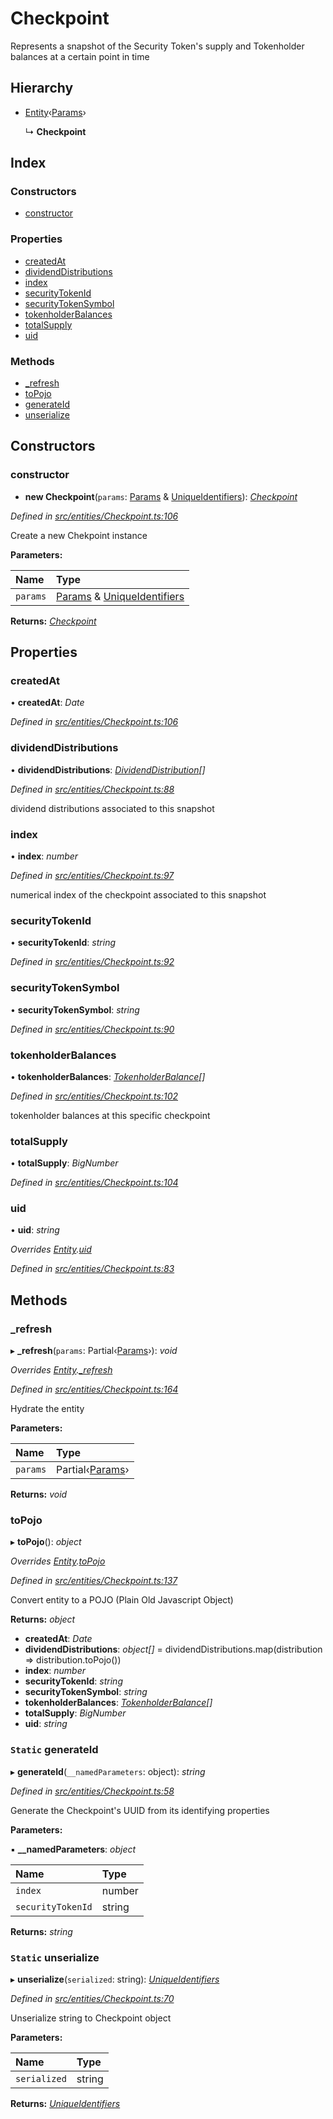 # Checkpoint

Represents a snapshot of the Security Token's supply and Tokenholder balances at a certain point in time

## Hierarchy

* [Entity](../classes/_entities_entity_.entity.md)‹[Params](../interfaces/_entities_checkpoint_.params.md)›

  ↳ **Checkpoint**

## Index

### Constructors

* [constructor](../classes/_entities_checkpoint_.checkpoint.md#constructor)

### Properties

* [createdAt](../classes/_entities_checkpoint_.checkpoint.md#createdat)
* [dividendDistributions](../classes/_entities_checkpoint_.checkpoint.md#dividenddistributions)
* [index](../classes/_entities_checkpoint_.checkpoint.md#index)
* [securityTokenId](../classes/_entities_checkpoint_.checkpoint.md#securitytokenid)
* [securityTokenSymbol](../classes/_entities_checkpoint_.checkpoint.md#securitytokensymbol)
* [tokenholderBalances](../classes/_entities_checkpoint_.checkpoint.md#tokenholderbalances)
* [totalSupply](../classes/_entities_checkpoint_.checkpoint.md#totalsupply)
* [uid](../classes/_entities_checkpoint_.checkpoint.md#uid)

### Methods

* [\_refresh](../classes/_entities_checkpoint_.checkpoint.md#_refresh)
* [toPojo](../classes/_entities_checkpoint_.checkpoint.md#topojo)
* [generateId](../classes/_entities_checkpoint_.checkpoint.md#static-generateid)
* [unserialize](../classes/_entities_checkpoint_.checkpoint.md#static-unserialize)

## Constructors

### constructor

+ **new Checkpoint**\(`params`: [Params](../interfaces/_entities_checkpoint_.params.md) & [UniqueIdentifiers](../interfaces/_entities_checkpoint_.uniqueidentifiers.md)\): [_Checkpoint_](../classes/_entities_checkpoint_.checkpoint.md)

_Defined in_ [_src/entities/Checkpoint.ts:106_](https://github.com/PolymathNetwork/polymath-sdk/blob/e8bbc1e/src/entities/Checkpoint.ts#L106)

Create a new Chekpoint instance

**Parameters:**

| Name | Type |
| :--- | :--- |
| `params` | [Params](../interfaces/_entities_checkpoint_.params.md) & [UniqueIdentifiers](../interfaces/_entities_checkpoint_.uniqueidentifiers.md) |

**Returns:** [_Checkpoint_](../classes/_entities_checkpoint_.checkpoint.md)

## Properties

### createdAt

• **createdAt**: _Date_

_Defined in_ [_src/entities/Checkpoint.ts:106_](https://github.com/PolymathNetwork/polymath-sdk/blob/e8bbc1e/src/entities/Checkpoint.ts#L106)

### dividendDistributions

• **dividendDistributions**: [_DividendDistribution_](../classes/_entities_dividenddistribution_.dividenddistribution.md)_\[\]_

_Defined in_ [_src/entities/Checkpoint.ts:88_](https://github.com/PolymathNetwork/polymath-sdk/blob/e8bbc1e/src/entities/Checkpoint.ts#L88)

dividend distributions associated to this snapshot

### index

• **index**: _number_

_Defined in_ [_src/entities/Checkpoint.ts:97_](https://github.com/PolymathNetwork/polymath-sdk/blob/e8bbc1e/src/entities/Checkpoint.ts#L97)

numerical index of the checkpoint associated to this snapshot

### securityTokenId

• **securityTokenId**: _string_

_Defined in_ [_src/entities/Checkpoint.ts:92_](https://github.com/PolymathNetwork/polymath-sdk/blob/e8bbc1e/src/entities/Checkpoint.ts#L92)

### securityTokenSymbol

• **securityTokenSymbol**: _string_

_Defined in_ [_src/entities/Checkpoint.ts:90_](https://github.com/PolymathNetwork/polymath-sdk/blob/e8bbc1e/src/entities/Checkpoint.ts#L90)

### tokenholderBalances

• **tokenholderBalances**: [_TokenholderBalance_](../interfaces/_types_index_.tokenholderbalance.md)_\[\]_

_Defined in_ [_src/entities/Checkpoint.ts:102_](https://github.com/PolymathNetwork/polymath-sdk/blob/e8bbc1e/src/entities/Checkpoint.ts#L102)

tokenholder balances at this specific checkpoint

### totalSupply

• **totalSupply**: _BigNumber_

_Defined in_ [_src/entities/Checkpoint.ts:104_](https://github.com/PolymathNetwork/polymath-sdk/blob/e8bbc1e/src/entities/Checkpoint.ts#L104)

### uid

• **uid**: _string_

_Overrides_ [_Entity_](../classes/_entities_entity_.entity.md)_._[_uid_](../classes/_entities_entity_.entity.md#abstract-uid)

_Defined in_ [_src/entities/Checkpoint.ts:83_](https://github.com/PolymathNetwork/polymath-sdk/blob/e8bbc1e/src/entities/Checkpoint.ts#L83)

## Methods

### \_refresh

▸ **\_refresh**\(`params`: Partial‹[Params](../interfaces/_entities_checkpoint_.params.md)›\): _void_

_Overrides_ [_Entity_](../classes/_entities_entity_.entity.md)_._[_\_refresh_](../classes/_entities_entity_.entity.md#abstract-_refresh)

_Defined in_ [_src/entities/Checkpoint.ts:164_](https://github.com/PolymathNetwork/polymath-sdk/blob/e8bbc1e/src/entities/Checkpoint.ts#L164)

Hydrate the entity

**Parameters:**

| Name | Type |
| :--- | :--- |
| `params` | Partial‹[Params](../interfaces/_entities_checkpoint_.params.md)› |

**Returns:** _void_

### toPojo

▸ **toPojo**\(\): _object_

_Overrides_ [_Entity_](../classes/_entities_entity_.entity.md)_._[_toPojo_](../classes/_entities_entity_.entity.md#abstract-topojo)

_Defined in_ [_src/entities/Checkpoint.ts:137_](https://github.com/PolymathNetwork/polymath-sdk/blob/e8bbc1e/src/entities/Checkpoint.ts#L137)

Convert entity to a POJO \(Plain Old Javascript Object\)

**Returns:** _object_

* **createdAt**: _Date_
* **dividendDistributions**: _object\[\]_ = dividendDistributions.map\(distribution =&gt; distribution.toPojo\(\)\)
* **index**: _number_
* **securityTokenId**: _string_
* **securityTokenSymbol**: _string_
* **tokenholderBalances**: [_TokenholderBalance_](../interfaces/_types_index_.tokenholderbalance.md)_\[\]_
* **totalSupply**: _BigNumber_
* **uid**: _string_

### `Static` generateId

▸ **generateId**\(`__namedParameters`: object\): _string_

_Defined in_ [_src/entities/Checkpoint.ts:58_](https://github.com/PolymathNetwork/polymath-sdk/blob/e8bbc1e/src/entities/Checkpoint.ts#L58)

Generate the Checkpoint's UUID from its identifying properties

**Parameters:**

▪ **\_\_namedParameters**: _object_

| Name | Type |
| :--- | :--- |
| `index` | number |
| `securityTokenId` | string |

**Returns:** _string_

### `Static` unserialize

▸ **unserialize**\(`serialized`: string\): [_UniqueIdentifiers_](../interfaces/_entities_checkpoint_.uniqueidentifiers.md)

_Defined in_ [_src/entities/Checkpoint.ts:70_](https://github.com/PolymathNetwork/polymath-sdk/blob/e8bbc1e/src/entities/Checkpoint.ts#L70)

Unserialize string to Checkpoint object

**Parameters:**

| Name | Type |
| :--- | :--- |
| `serialized` | string |

**Returns:** [_UniqueIdentifiers_](../interfaces/_entities_checkpoint_.uniqueidentifiers.md)


